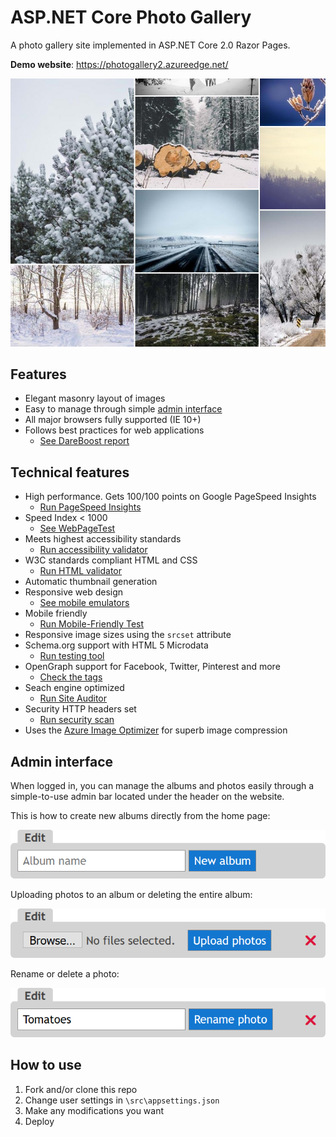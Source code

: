 # ASP.NET Core Photo Gallery 

A photo gallery site implemented in ASP.NET Core 2.0 Razor Pages.

**Demo website**: <https://photogallery2.azureedge.net/>

![Masonry](art/masonry.jpg "Masonry layout of images")

## Features

- Elegant masonry layout of images
- Easy to manage through simple [admin interface](#admin-interface)
- All major browsers fully supported (IE 10+)
- Follows best practices for web applications
  - [See DareBoost report](art/dareboost-report.pdf)

## Technical features
- High performance. Gets 100/100 points on Google PageSpeed Insights 
  - [Run PageSpeed Insights](https://developers.google.com/speed/pagespeed/insights/?url=https%3A%2F%2Fphotogallery2.azureedge.net%2F)
- Speed Index < 1000
  - [See WebPageTest](http://www.webpagetest.org/result/170906_NT_1f4d990ac3bb4fc0ca6d1ff6f0e9813b/) 
- Meets highest accessibility standards 
  - [Run accessibility validator](http://wave.webaim.org/report#/https://photogallery2.azureedge.net)
- W3C standards compliant HTML and CSS 
  - [Run HTML validator](https://html5.validator.nu/?doc=https%3A%2F%2Fphotogallery2.azureedge.net)
- Automatic thumbnail generation
- Responsive web design
  - [See mobile emulators](https://www.responsinator.com/?url=https%3A%2F%2Fgallerytemplate.azurewebsites.net%2Falbum%2Fwinter%2F)
- Mobile friendly
  - [Run Mobile-Friendly Test](https://search.google.com/test/mobile-friendly?id=kH6ZnvhvZ8gr0Hkk_NNFJA)
- Responsive image sizes using the `srcset` attribute
- Schema.org support with HTML 5 Microdata 
  - [Run testing tool](https://search.google.com/structured-data/testing-tool#url=https%3A%2F%2Fphotogallery2.azureedge.net)
- OpenGraph support for Facebook, Twitter, Pinterest and more
  - [Check the tags](http://opengraphcheck.com/result.php?url=https%3A%2F%2Fphotogallery2.azureedge.net%2F#.WZdKhbpFzK4)
- Seach engine optimized
  - [Run Site Auditor](https://auditor.raventools.com/#/s/5jeyidxmo)
- Security HTTP headers set
  - [Run security scan](https://securityheaders.io/?q=https%3A%2F%2Fphotogallery2.azureedge.net%2F&hide=on&followRedirects=on)
- Uses the [Azure Image Optimizer](https://github.com/madskristensen/ImageOptimizerWebJob) for superb image compression

## Admin interface
When logged in, you can manage the albums and photos easily through a simple-to-use admin bar located under the header on the website.

This is how to create new albums directly from the home page:

![Admin Album View](art/admin-album-view.png)

Uploading photos to an album or deleting the entire album:

![Admin Album Upload](art/admin-album-upload.png)

Rename or delete a photo:

![Admin Photo](art/admin-photo.png)

## How to use

1. Fork and/or clone this repo
2. Change user settings in `\src\appsettings.json`
3. Make any modifications you want
4. Deploy